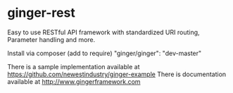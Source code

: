 ginger-rest
===========

Easy to use RESTful API framework with standardized URI routing, Parameter handling and more.

Install via composer (add to require)
    "ginger/ginger": "dev-master"

There is a sample implementation available at https://github.com/newestindustry/ginger-example
There is documentation available at http://www.gingerframework.com

